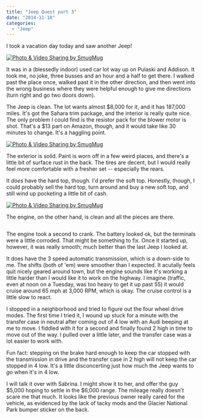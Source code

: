 ```yaml
---
title: "Jeep Quest part 3"
date: "2014-11-18"
categories: 
  - "Jeep"
---
```


I took a vacation day today and saw another Jeep! 

<a href="http://agocs.smugmug.com/Other/Jeepquest/i-GM5XjVz/A" title="Photo & Video Sharing by SmugMug"><img src="http://agocs.smugmug.com/Other/Jeepquest/i-GM5XjVz/0/M/20141118121516-M.jpg" title="Photo & Video Sharing by SmugMug" alt="Photo & Video Sharing by SmugMug"></a>

It was in a (blessedly indoor) used car lot way up on Pulaski and Addison. It took me, no joke, three busses and an hour and a half to get there. I walked past the place once, walked past it in the other direction, and then went into the wrong business where they were helpful enough to give me directions (turn right and go two doors down).

<!--more-->

The Jeep is clean. The lot wants almost $8,000 for it, and it has 187,000 miles. It's got the Sahara trim package, and the interior is really quite nice. The only problem I could find is the resistor pack for the blower motor is shot. That's a $13 part on Amazon, though, and it would take like 30 minutes to change. It's a haggling point.

<a href="http://agocs.smugmug.com/Other/Jeepquest/i-KfDFJFJ/A" title="Photo & Video Sharing by SmugMug"><img src="http://agocs.smugmug.com/Other/Jeepquest/i-KfDFJFJ/0/M/20141118121540-M.jpg" title="Photo & Video Sharing by SmugMug" alt="Photo & Video Sharing by SmugMug"></a>

The exterior is solid. Paint is worn off in a few weird places, and there's a little bit of surface rust in the back. The tires are decent, but I would really feel more comfortable with a fresher set -- especially the rears.

It *does* have the hard top, though. I'd prefer the soft top. Honestly, though, I could probably sell the hard top, turn around and buy a new soft top, and still wind up pocketing a little bit of cash.

<a href="http://agocs.smugmug.com/Other/Jeepquest/i-P59HNxs/A" title="Photo & Video Sharing by SmugMug"><img src="http://agocs.smugmug.com/Other/Jeepquest/i-P59HNxs/0/M/20141118121558-M.jpg" title="Photo & Video Sharing by SmugMug" alt="Photo & Video Sharing by SmugMug"></a>
<a href="http://agocs.smugmug.com/Other/Jeepquest/i-8G42Qf7/A" title=""><img src="http://agocs.smugmug.com/Other/Jeepquest/i-8G42Qf7/0/M/20141118121641-M.jpg" title="" alt=""></a>

The engine, on the other hand, is clean and all the pieces are there.

<a href="http://agocs.smugmug.com/Other/Jeepquest/i-MQRWBR8/A" title=""><img src="http://agocs.smugmug.com/Other/Jeepquest/i-MQRWBR8/0/M/20141118121446-M.jpg" title="" alt=""></a>

The engine took a second to crank. The battery looked ok, but the terminals were a little corroded. That might be something to fix. Once it started up, however, it was really smooth; much better than the last Jeep I looked at.

It does have the 3 speed automatic transmission, which is a down-side to me. The shifts (both of 'em) were smoother than I expected. It acutally feels quit nicely geared around town, but the engine sounds like it's working a little harder than I would like it to work on the highway. I imagine (traffic, even at noon on a Tuesday, was too heavy to get it up past 55) it would cruise around 65 mph at 3,000 RPM, which is okay. The cruise control is a little slow to react.

I stopped in a neighborhood and tried to figure out the four wheel drive modes. The first time I tried it, I wound up stuck for a minute with the transfer case in neutral after coming out of 4 low with an Audi beeping at me to move. I fiddled with it for a second and finally found 2 high in time to move out of the way. I pulled over a little later, and the transfer case was a lot easier to work with.

Fun fact: stepping on the brake hard enough to keep the car stopped with the transmission in drive and the transfer case  in 2 high will not keep the car stopped in 4 low. It's a little disconcerting just how much the Jeep wants to _go_ when it's in 4 low.

I will talk it over with Sabrina. I might show it to her, and offer the guy $5,000 hoping to settle in the $6,000 range. The mileage really doesn't scare me that much. It looks like the previous owner really cared for the vehicle, as evidenced by the lack of tacky mods and the Glacier National Park bumper sticker on the back.

